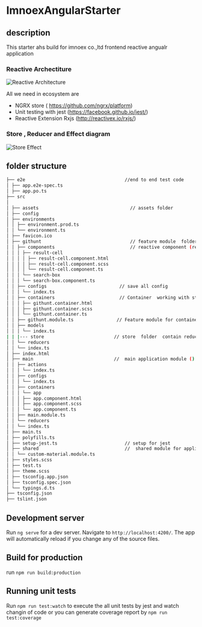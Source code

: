 # ImnoexAngularStarter

## description

This starter ahs build for imnoex co.,ltd frontend reactive angualr application

### Reactive Archectiture

![Reactive Architecture](http://res.cloudinary.com/dquj9ig39/image/upload/v1521599707/ReactiveArch_cmsi14.png)

All we need in ecosystem are

* NGRX store ( https://github.com/ngrx/platform)
* Unit testing with jest (https://facebook.github.io/jest/)
* Reactive Extension Rxjs (http://reactivex.io/rxjs/)

### Store , Reducer and Effect diagram

![Store Effect](http://res.cloudinary.com/dquj9ig39/image/upload/v1521599709/StoreEffect_h2ro1i.png)

## folder structure

```bash
├── e2e                                     //end to end test code
│ ├── app.e2e-spec.ts
│ ├── app.po.ts  
├── src
│
│ ├── assets                                  // assets folder
│ ├── config
│ ├── environments
│ │ ├── environment.prod.ts
│ │ └── environment.ts
│ ├── favicon.ico
│ ├── githunt                                 // feature module  folder
│ │ ├── components                            // reactive component (render only)
│ │ │ ├── result-cell
│ │ │ │ ├── result-cell.component.html
│ │ │ │ ├── result-cell.component.scss
│ │ │ │ └── result-cell.component.ts
│ │ │ └── search-box
│ │ │ └── search-box.component.ts
│ │ ├── configs                           // save all config
│ │ │ └── index.ts
│ │ ├── containers                        // Container  working with store and pass value to each component
│ │ │ ├── githunt.container.html
│ │ │ ├── githunt.container.scss
│ │ │ └── githunt.container.ts
│ │ ├── githunt.module.ts                // Feature module for container container and all nesscessary module
│ │ ├── models
│ │ │ └── index.ts
| | |--- store                          // store  folder  contain reducer ,effect and  action
│ │ └── reducers
│ │ └── index.ts
│ ├── index.html
│ ├── main                              //  main application module ()
│ │ ├── actions
│ │ │ └── index.ts
│ │ ├── configs
│ │ │ └── index.ts
│ │ ├── containers
│ │ │ └── app
│ │ │ ├── app.component.html
│ │ │ ├── app.component.scss
│ │ │ └── app.component.ts
│ │ ├── main.module.ts
│ │ └── reducers
│ │ └── index.ts
│ ├── main.ts
│ ├── polyfills.ts
│ ├── setup-jest.ts                         // setup for jest
│ ├── shared                                //  shared module for application scope
│ │ └── custom-material.module.ts
│ ├── styles.scss
│ ├── test.ts
│ ├── theme.scss
│ ├── tsconfig.app.json
│ ├── tsconfig.spec.json
│ └── typings.d.ts
├── tsconfig.json
├── tslint.json
```

## Development server

Run `ng serve` for a dev server. Navigate to `http://localhost:4200/`. The app will automatically reload if you change any of the source files.

## Build for production

run `npm run build:production`

## Running unit tests

Run `npm run test:watch` to execute the all unit tests by jest and watch changin of code or you can generate coverage report by `npm run test:coverage`
